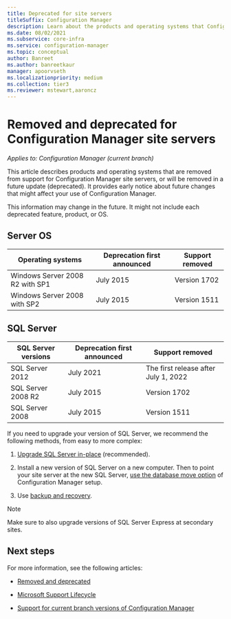```yaml
---
title: Deprecated for site servers
titleSuffix: Configuration Manager
description: Learn about the products and operating systems that Configuration Manager no longer supports for site servers and database servers.
ms.date: 08/02/2021
ms.subservice: core-infra
ms.service: configuration-manager
ms.topic: conceptual
author: Banreet
ms.author: banreetkaur
manager: apoorvseth
ms.localizationpriority: medium
ms.collection: tier3
ms.reviewer: mstewart,aaroncz 
---
```


# Removed and deprecated for Configuration Manager site servers

*Applies to: Configuration Manager (current branch)*

This article describes products and operating systems that are removed from support for Configuration Manager site servers, or will be removed in a future update (deprecated). It provides early notice about future changes that might affect your use of Configuration Manager.

This information may change in the future. It might not include each deprecated feature, product, or OS.

## Server OS

| Operating systems               | Deprecation first announced | Support removed |
|---------------------------------|-----------------------------|-----------------|
| Windows Server 2008 R2 with SP1 | July 2015                   | Version 1702    |
| Windows Server 2008 with SP2    | July 2015                   | Version 1511    |

## SQL Server

| SQL Server versions | Deprecation first announced | Support removed |
|---------------------|-----------------------------|-----------------|
| SQL Server 2012     | July 2021<!-- 10092858 -->  | The first release after July 1, 2022 |
| SQL Server 2008 R2  | July 2015                   | Version 1702    |
| SQL Server 2008     | July 2015                   | Version 1511    |

If you need to upgrade your version of SQL Server, we recommend the following methods, from easy to more complex:

1. [Upgrade SQL Server in-place](../../../servers/manage/upgrade-on-premises-infrastructure.md#upgrade-sql-server) (recommended).

2. Install a new version of SQL Server on a new computer. Then to point your site server at the new SQL Server, [use the database move option](../../../servers/manage/modify-your-infrastructure.md#bkmk_dbconfig) of Configuration Manager setup.

3. Use [backup and recovery](../../../servers/manage/backup-and-recovery.md).

> [!NOTE]
> Make sure to also upgrade versions of SQL Server Express at secondary sites.

## Next steps

For more information, see the following articles:

- [Removed and deprecated](removed-and-deprecated.md)

- [Microsoft Support Lifecycle](/lifecycle)

- [Support for current branch versions of Configuration Manager](../../../servers/manage/current-branch-versions-supported.md)
